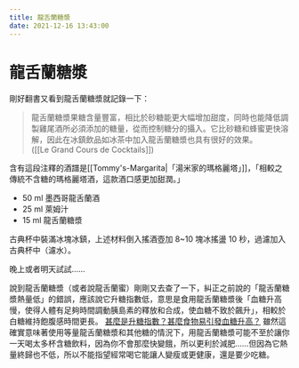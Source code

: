 ```yaml
---
title: 龍舌蘭糖漿
date: 2021-12-16 13:43:00
---
```

# 龍舌蘭糖漿

剛好翻書又看到龍舌蘭糖漿就記錄一下：  
  
>龍舌蘭糖漿果糖含量豐富，相比於砂糖能更大幅增加甜度，同時也能降低調製雞尾酒所必須添加的糖量，從而控制糖分的攝入。它比砂糖和蜂蜜更快溶解，因此在冰鎮飲品如冰茶中加入龍舌蘭糖漿也具有很好的效果。  
([[Le Grand Cours de Cocktails]])
  
含有這段注釋的酒譜是[[Tommy's-Margarita|「湯米家的瑪格麗塔」]]，「相較之傳統不含糖的瑪格麗塔酒，這款酒口感更加甜潤。」  
  
- 50 ml 墨西哥龍舌蘭酒  
- 25 ml 萊姆汁  
- 15 ml 龍舌蘭糖漿  
  
古典杯中裝滿冰塊冰鎮，上述材料倒入搖酒壺加 8~10 塊冰搖盪 10 秒，過濾加入古典杯中（濾水）。  
  
晚上或者明天試試……

說到龍舌蘭糖漿（或者說龍舌蘭蜜）剛剛又去查了一下，糾正之前說的「龍舌蘭糖漿熱量低」的錯誤，應該說它升糖指數低，意思是食用龍舌蘭糖漿後「血糖升高慢，使得人體有足夠時間調動胰島素的釋放和合成，使血糖不致於飆升」，相較於白糖維持飽腹感時間更長。 [甚麼是升糖指數？甚麼食物易引發血糖升高？](https://lifebox.blog/%E7%94%9A%E9%BA%BC%E6%98%AF%E5%8D%87%E7%B3%96%E6%8C%87%E6%95%B8/ "https://lifebox.blog/%E7%94%9A%E9%BA%BC%E6%98%AF%E5%8D%87%E7%B3%96%E6%8C%87%E6%95%B8/") 雖然這確實意味著使用等量龍舌蘭糖漿和其他糖的情況下，用龍舌蘭糖漿可能不至於讓你一天喝太多杯含糖飲料，因為你不會那麼快變餓，所以更利於減肥……但因為它熱量終歸也不低，所以不能指望經常喝它能讓人變瘦或更健康，還是要少吃糖。